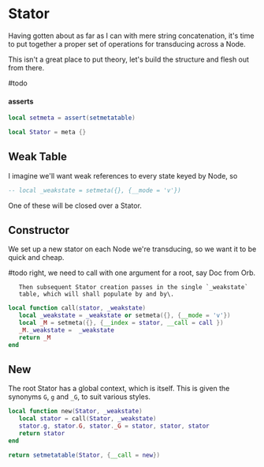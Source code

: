 # Stator


  Having gotten about as far as I can with mere string concatenation, it's
time to put together a proper set of operations for transducing across a
Node\.

This isn't a great place to put theory, let's build the structure and
flesh out from there\.

\#todo


#### asserts

```lua
local setmeta = assert(setmetatable)
```

```lua
local Stator = meta {}
```


## Weak Table

I imagine we'll want weak references to every state keyed by Node, so

```lua
-- local _weakstate = setmeta({}, {__mode = 'v'})
```

One of these will be closed over a Stator\.

## Constructor

We set up a new stator on each Node we're transducing, so we want it to
be quick and cheap\.

\#todo
       right, we need to call with one argument for a root, say Doc from Orb\.

       Then subsequent Stator creation passes in the single `_weakstate`
       table, which will shall populate by and by\.

```lua
local function call(stator, _weakstate)
   local _weakstate = _weakstate or setmeta({}, {__mode = 'v'})
   local _M = setmeta({}, {__index = stator, __call = call })
   _M._weakstate =  _weakstate
   return _M
end
```


## New

The root Stator has a global context, which is itself\.  This is given
the synonyms `G`, `g` and `_G`, to suit various styles\.

```lua
local function new(Stator, _weakstate)
   local stator = call(Stator, _weakstate)
   stator.g, stator.G, stator._G = stator, stator, stator
   return stator
end
```


```lua
return setmetatable(Stator, {__call = new})
```